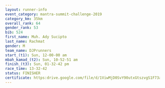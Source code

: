 ```yaml
---
layout: runner-info 
event_category: mantra-summit-challenge-2019 
category_km: 35km 
overall_rank: 64
gender_rank: 53
bib: 524
first_name: Muh. Ady Sucipto
last_name: Rachmat
gender: M
team_name: DJPrunners
start_(t1): Sun, 12-00-00 am
mbah_kamad_(t2): Sun, 10-52-51 am
finish_(t3): Sun, 01-32-42 pm
race_time: 13-32-42
status: FINISHER
certificate: https:drive.google.com/file/d/1ViwMjD0SvY90utxGtszvgS1F73a0sdxa/view?usp=sharing
---
```

